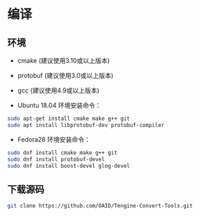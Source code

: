 # **编译**

## **环境**
* cmake (建议使用3.10或以上版本)
* protobuf (建议使用3.0或以上版本)
* gcc (建议使用4.9或以上版本)

* Ubuntu 18.04 环境安装命令：       

``` bash
sudo apt-get install cmake make g++ git
sudo apt install libprotobuf-dev protobuf-compiler
```

* Fedora28 环境安装命令：       

``` bash
sudo dnf install cmake make g++ git
sudo dnf install protobuf-devel
sudo dnf install boost-devel glog-devel
```

## **下载源码**
```bash
git clone https://github.com/OAID/Tengine-Convert-Tools.git
```
